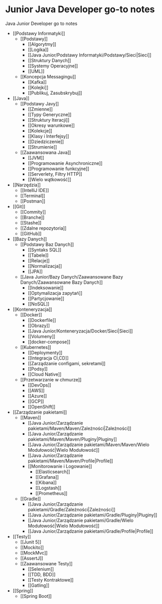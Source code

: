 # Junior Java Developer go-to notes
Java Junior Developer go to notes

- [[Podstawy Informatyki]]
	- [[Podstawy]]
		- [[Algorytmy]]
		- [[Logika]]
		- [[Java Junior/Podstawy Informatyki/Podstawy/Sieci|Sieci]]
		- [[Struktury Danych]]
		- [[Systemy Operacyjne]]
		- [[UML]]
	- [[Koncepcja Messagingu]]
		- [[Kafka]]
		- [[Kolejki]]
		- [[Publikuj, Zasubskrybuj]]
- [[Java]]
	- [[Podstawy Javy]]
		- [[Zmienne]]
		- [[Typy Generyczne]]
		- [[Struktury Iteracji]]
		- [[Okresy warunkowe]]
		- [[Kolekcje]]
		- [[Klasy i Interfejsy]]
		- [[Dziedziczenie]]
		- [[Strumienie]]
	- [[Zaawansowana Java]]
		- [[JVM]]
		- [[Programowanie Asynchroniczne]]
		- [[Programowanie funkcyjne]]
		- [[Serverlety, Filtry HTTP]]
		- [[Wielo wątkowość]]
- [[Narzędzia]]
	- [[IntelliJ IDE]]
	- [[Terminal]]
	- [[Postman]]
- [[Git]]
	- [[Commity]]
	- [[Branche]]
	- [[Stashe]]
	- [[Zdalne repozytoria]]
	- [[GitHub]]
- [[Bazy Danych]]
	- [[Podstawy Baz Danych]]
		- [[Syntaks SQL]]
		- [[Tabele]]
		- [[Relacje]]
		- [[Normalizacja]]
		- [[JPA]]
	- [[Java Junior/Bazy Danych/Zaawansowane Bazy Danych/Zaawansowane Bazy Danych]]
		- [[Indeksowanie]]
		- [[Optymalizacja zapytań]]
		- [[Partycjowanie]]
		- [[NoSQL]]
- [[Konteneryzacja]]
	- [[Docker]]
		- [[Dockerfile]]
		- [[Obrazy]]
		- [[Java Junior/Konteneryzacja/Docker/Sieci|Sieci]]
		- [[Volumeny]]
		- [[docker-compose]]
	- [[Kubernetes]]
		- [[Deploymenty]]
		- [[Integracja CI,CD]]
		- [[Zarządzanie configami, sekretami]]
		- [[Podsy]]
		- [[Cloud Native]]
	- [[Przetwarzanie w chmurze]]
		- [[DevOps]]
		- [[AWS]]
		- [[Azure]]
		- [[GCP]]
		- [[OpenShift]]
- [[Zarządzanie pakietami]]
	- [[Maven]]
		- [[Java Junior/Zarządzanie pakietami/Maven/Maven/Zależności|Zależności]]
		- [[Java Junior/Zarządzanie pakietami/Maven/Maven/Pluginy|Pluginy]]
		- [[Java Junior/Zarządzanie pakietami/Maven/Maven/Wielo Modułowość|Wielo Modułowość]]
		- [[Java Junior/Zarządzanie pakietami/Maven/Maven/Profile|Profile]]
		- [[Monitorowanie i Logowanie]]
			- [[Elasticsearch]]
			- [[Grafana]]
			- [[Kibana]]
			- [[Logstash]]
			- [[Prometheus]]
	- [[Gradle]]
		- [[Java Junior/Zarządzanie pakietami/Gradle/Zależności|Zależności]]
		- [[Java Junior/Zarządzanie pakietami/Gradle/Pluginy|Pluginy]]
		- [[Java Junior/Zarządzanie pakietami/Gradle/Wielo Modułowość|Wielo Modułowość]]
		- [[Java Junior/Zarządzanie pakietami/Gradle/Profile|Profile]]
- [[Testy]]
	- [[Junit 5]]
	- [[Mockito]]
	- [[MockMvc]]
	- [[AssertJ]]
	- [[Zaawansowane Testy]]
		- [[Selenium]]
		- [[TDD, BDD]]
		- [[Testy Kontraktowe]]
		- [[Gatling]]
- [[Spring]]
	- [[Spring Boot]]